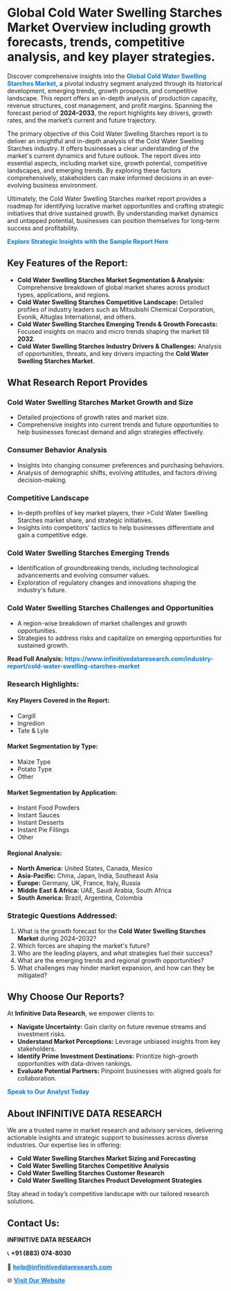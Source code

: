 <h1>Global Cold Water Swelling Starches Market Overview including growth forecasts, trends, competitive analysis, and key player strategies.</h1>
<p>
Discover comprehensive insights into the 
<a href="https://www.infinitivedataresearch.com/industry-report/cold-water-swelling-starches-market" rel="dofollow" style="color: #007BFF; text-decoration: none;"><strong>Global Cold Water Swelling Starches Market</strong></a>, a pivotal industry segment analyzed through its historical development, emerging trends, growth prospects, and competitive landscape. This report offers an in-depth analysis of production capacity, revenue structures, cost management, and profit margins. Spanning the forecast period of <strong>2024–2033</strong>, the report highlights key drivers, growth rates, and the market’s current and future trajectory.
</p>
<p>
The primary objective of this Cold Water Swelling Starches report is to deliver an insightful and in-depth analysis of the Cold Water Swelling Starches industry. It offers businesses a clear understanding of the market's current dynamics and future outlook. The report dives into essential aspects, including market size, growth potential, competitive landscapes, and emerging trends. By exploring these factors comprehensively, stakeholders can make informed decisions in an ever-evolving business environment.
</p>
<p>
Ultimately, the Cold Water Swelling Starches market report provides a roadmap for identifying lucrative market opportunities and crafting strategic initiatives that drive sustained growth. By understanding market dynamics and untapped potential, businesses can position themselves for long-term success and profitability.
</p>
<p>
<a href="https://www.infinitivedataresearch.com/request-sample/reportId=105403" style="color: #007BFF; text-decoration: none;"><strong>Explore Strategic Insights with the Sample Report Here</strong></a>
</p>

<h2>Key Features of the Report:</h2>
<ul>
<li><strong>Cold Water Swelling Starches Market Segmentation & Analysis:</strong> Comprehensive breakdown of global market shares across product types, applications, and regions.</li>
<li><strong>Cold Water Swelling Starches Competitive Landscape:</strong> Detailed profiles of industry leaders such as Mitsubishi Chemical Corporation, Evonik, Altuglas International, and others.</li>
<li><strong>Cold Water Swelling Starches Emerging Trends & Growth Forecasts:</strong> Focused insights on macro and micro trends shaping the market till <strong>2032</strong>.</li>
<li><strong>Cold Water Swelling Starches Industry Drivers & Challenges:</strong> Analysis of opportunities, threats, and key drivers impacting the <strong>Cold Water Swelling Starches Market</strong>.</li>
</ul>

<h2>What Research Report Provides</h2>
<h3>Cold Water Swelling Starches Market Growth and Size</h3>
<ul>
<li>Detailed projections of growth rates and market size.</li>
<li>Comprehensive insights into current trends and future opportunities to help businesses forecast demand and align strategies effectively.</li>
</ul>

<h3>Consumer Behavior Analysis</h3>
<ul>
<li>Insights into changing consumer preferences and purchasing behaviors.</li>
<li>Analysis of demographic shifts, evolving attitudes, and factors driving decision-making.</li>
</ul>

<h3>Competitive Landscape</h3>
<ul>
<li>In-depth profiles of key market players, their >Cold Water Swelling Starches market share, and strategic initiatives.</li>
<li>Insights into competitors' tactics to help businesses differentiate and gain a competitive edge.</li>
</ul>

<h3>Cold Water Swelling Starches Emerging Trends</h3>
<ul>
<li>Identification of groundbreaking trends, including technological advancements and evolving consumer values.</li>
<li>Exploration of regulatory changes and innovations shaping the industry's future.</li>
</ul>

<h3>Cold Water Swelling Starches Challenges and Opportunities</h3>
<ul>
<li>A region-wise breakdown of market challenges and growth opportunities.</li>
<li>Strategies to address risks and capitalize on emerging opportunities for sustained growth.</li>
</ul>
<p><strong>Read Full Analysis:</strong> <a href="https://www.infinitivedataresearch.com/industry-report/cold-water-swelling-starches-market" rel="dofollow" style="color: #007BFF; text-decoration: none;"><strong>https://www.infinitivedataresearch.com/industry-report/cold-water-swelling-starches-market</strong></a></p>
<h3>Research Highlights:</h3>
<h4>Key Players Covered in the Report:</h4>
<ul><li>Cargill</li><li>Ingredion</li><li>Tate &amp; Lyle</li></ul>
<h4>Market Segmentation by Type:</h4>
<ul><li>Maize Type</li><li>Potato Type</li><li>Other</li></ul>
<h4>Market Segmentation by Application:</h4>
<ul><li>Instant Food Powders</li><li>Instant Sauces</li><li>Instant Desserts</li><li>Instant Pie Fillings</li><li>Other</li></ul>

<h4>Regional Analysis:</h4>
<ul>
<li><strong>North America:</strong> United States, Canada, Mexico</li>
<li><strong>Asia-Pacific:</strong> China, Japan, India, Southeast Asia</li>
<li><strong>Europe:</strong> Germany, UK, France, Italy, Russia</li>
<li><strong>Middle East & Africa:</strong> UAE, Saudi Arabia, South Africa</li>
<li><strong>South America:</strong> Brazil, Argentina, Colombia</li>
</ul>

<h3>Strategic Questions Addressed:</h3>
<ol>
<li>What is the growth forecast for the <strong>Cold Water Swelling Starches Market</strong> during 2024–2032?</li>
<li>Which forces are shaping the market's future?</li>
<li>Who are the leading players, and what strategies fuel their success?</li>
<li>What are the emerging trends and regional growth opportunities?</li>
<li>What challenges may hinder market expansion, and how can they be mitigated?</li>
</ol>

<h2>Why Choose Our Reports?</h2>
<p>At <strong>Infinitive Data Research</strong>, we empower clients to:</p>
<ul>
<li><strong>Navigate Uncertainty:</strong> Gain clarity on future revenue streams and investment risks.</li>
<li><strong>Understand Market Perceptions:</strong> Leverage unbiased insights from key stakeholders.</li>
<li><strong>Identify Prime Investment Destinations:</strong> Prioritize high-growth opportunities with data-driven rankings.</li>
<li><strong>Evaluate Potential Partners:</strong> Pinpoint businesses with aligned goals for collaboration.</li>
</ul>
<p><a href="https://www.infinitivedataresearch.com/industry-report/cold-water-swelling-starches-market" rel="dofollow" style="color: #007BFF; text-decoration: none;"><strong>Speak to Our Analyst Today</strong></a></p>

<h2>About INFINITIVE DATA RESEARCH</h2>
<p>We are a trusted name in market research and advisory services, delivering actionable insights and strategic support to businesses across diverse industries. Our expertise lies in offering:</p>
<ul>
<li><strong>Cold Water Swelling Starches Market Sizing and Forecasting</strong></li>
<li><strong>Cold Water Swelling Starches Competitive Analysis</strong></li>
<li><strong>Cold Water Swelling Starches Customer Research</strong></li>
<li><strong>Cold Water Swelling Starches Product Development Strategies</strong></li>
</ul>
<p>Stay ahead in today’s competitive landscape with our tailored research solutions.</p>

<h2>Contact Us:</h2>
<p><strong>INFINITIVE DATA RESEARCH</strong></p>
<p>📞 <strong>+91 (883) 074-8030</strong></p>
<p>📧 <strong><a href="mailto:help@infinitivedataresearch.com" style="color: #007BFF;">help@infinitivedataresearch.com</a></strong></p>
<p>🌐 <strong><a href="https://www.infinitivedataresearch.com" rel="dofollow" style="color: #007BFF;">Visit Our Website</a></strong></p>
